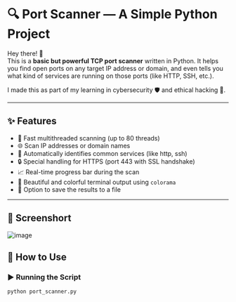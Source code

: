 # 🔍 Port Scanner — A Simple Python Project

Hey there! 👋  
This is a **basic but powerful TCP port scanner** written in Python. It helps you find open ports on any target IP address or domain, and even tells you what kind of services are running on those ports (like HTTP, SSH, etc.).

I made this as part of my learning in cybersecurity 🛡️ and ethical hacking 🧠.

---

## ✨ Features

- 🚀 Fast multithreaded scanning (up to 80 threads)
- 🌐 Scan IP addresses or domain names
- 🧠 Automatically identifies common services (like http, ssh)
- 🔒 Special handling for HTTPS (port 443 with SSL handshake)
- 📈 Real-time progress bar during the scan
- 🎨 Beautiful and colorful terminal output using `colorama`
- 💾 Option to save the results to a file

---
## 📸 Screenshort
![image](https://github.com/user-attachments/assets/9c22908c-1989-4daa-ba6a-9998b9a717b9)

## 🧪 How to Use

### ▶️ Running the Script

```bash
python port_scanner.py

